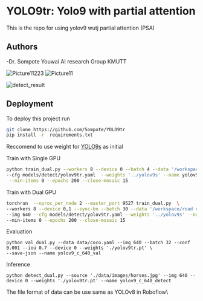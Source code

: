 # YOLO9tr: Yolo9 with partial attention
This is the repo for using yolov9 wutj partial attention (PSA)

## Authors

-Dr. Sompote Youwai
AI research Group KMUTT 


![Picture11223](https://github.com/Sompote/YOLO9tr/assets/62241733/40d64fae-23ac-46a9-a62b-5f5eb99553a0)
![Picture11](https://github.com/Sompote/YOLO9tr/assets/62241733/851ad8f3-f92a-43af-a481-c7c83b6e6269)

![detect_result](https://github.com/Sompote/YOLO9tr/assets/62241733/902aa180-73fd-422e-985f-28a09166f52f)

## Deployment

To deploy this project run

```bash
git clone https://github.com/Sompote/YOLO9tr
pip install -r  requirements.txt
```


Reccomend to use weight for [YOLO9s](https://github.com/WongKinYiu/yolov9/releases/download/v0.1/yolov9-s.pt) as initial


Train with Single GPU
 ```bash
 python train_dual.py --workers 8 --device 0 --batch 4 --data '/workspace/6400 images/data.yaml' --img 640 \
 --cfg models/detect/yolov9tr.yaml  --weights '../yolov9s' --name yolov9-tr --hyp hyp.scratch-high.yaml\
  --min-items 0 --epochs 200 --close-mosaic 15

```


Train with Dual GPU
 ```bash
 torchrun  --nproc_per_node 2 --master_port 9527 train_dual.py  \
--workers 8 --device 0,1 --sync-bn --batch 30 --data '/workspace/road damage/data.yaml'  \
--img 640 --cfg models/detect/yolov9tr.yaml --weights '../yolov9s' --name yolov9-c --hyp hyp.scratch-high.yaml \
--min-items 0 --epochs 200 --close-mosaic 15
```

Evaluation
```
python val_dual.py --data data/coco.yaml --img 640 --batch 32 --conf 0.001 --iou 0.7 --device 0 --weights './yolov9tr.pt' \
--save-json --name yolov9_c_640_val
```
Inference
```
python detect_dual.py --source './data/images/horses.jpg' --img 640 --device 0 --weights './yolov9tr.pt' --name yolov9_c_640_detect
```
The file format of data can be use same as YOLOv8 in Roboflow\



